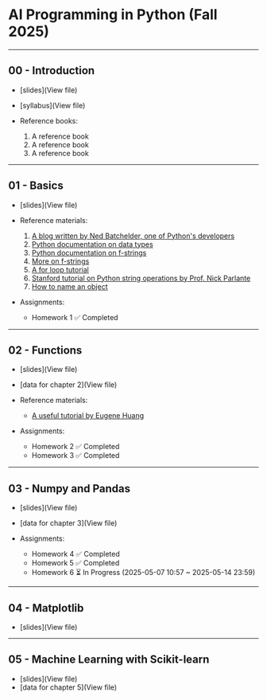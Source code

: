 # AI Programming in Python (Fall 2025)

---

## 00 - Introduction

* [slides](View file)
* [syllabus](View file)
* Reference books:

    1. A reference book
    2. A reference book
    3. A reference book

---

## 01 - Basics

* \[slides]\(View file)
* Reference materials:

    1. [A blog written by Ned Batchelder, one of Python's developers](Link)
    2. [Python documentation on data types](Link)
    3. [Python documentation on f-strings](Link)
    4. [More on f-strings](Link)
    5. [A for loop tutorial](Link)
    6. [Stanford tutorial on Python string operations by Prof. Nick Parlante](Link)
    7. [How to name an object](Link)
* Assignments:

    * Homework 1 ✅ Completed

---

## 02 - Functions

* \[slides]\(View file)
* \[data for chapter 2]\(View file)
* Reference materials:

    * [A useful tutorial by Eugene Huang](Link)
* Assignments:

    * Homework 2 ✅ Completed
    * Homework 3 ✅ Completed

---

## 03 - Numpy and Pandas

* \[slides]\(View file)
* \[data for chapter 3]\(View file)
* Assignments:

    * Homework 4 ✅ Completed
    * Homework 5 ✅ Completed
    * Homework 6 ⏳ In Progress (2025-05-07 10:57 \~ 2025-05-14 23:59)

---

## 04 - Matplotlib

* \[slides]\(View file)

---

## 05 - Machine Learning with Scikit-learn

* \[slides]\(View file)
* \[data for chapter 5]\(View file)
